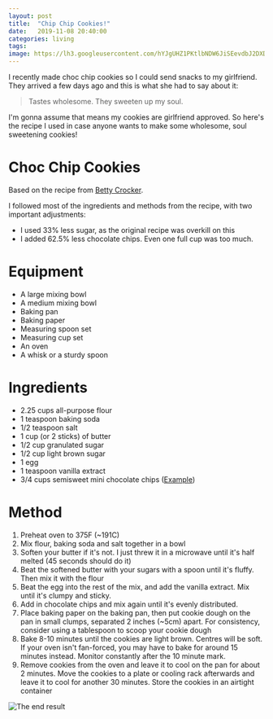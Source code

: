 ```yaml
---
layout: post
title:  "Chip Chip Cookies!"
date:   2019-11-08 20:40:00
categories: living
tags:
image: https://lh3.googleusercontent.com/hYJgUHZ1PKtlbNDW6JiSEevdbJ2DXD8boNyF6hsmE01gwc6ZcXA0aLmHMpgVJ9lPrxC_oOU4tMXyK_mPhsWhe5nIZf9rFC6ZcMcHbXIAH0FOQfLDmnMDLhMJwDE_IZZZyN4hwHJ1rqdszhAafCBmK4lOIVG-AhklWY8k38MAN8hua_s5iW4V4uYSNU-uYXGmEAH-ZAKC-PDQI2L379ZoBDr1BMr2l7OKU31y4SWTUVGX5oCls2KuCe4YmbljxlJVL8MiKgIZlLmjiU1ESi0OqnKBpJkrJODBuvUz60dnEAMXo3g08K6M3cvOvKwECmE99cHamI2K0XVIebFe5Z_9DFP9KrkBEwEDAD9epXrg7qZgaJeaZ3ZC80Fn4rsk7-ejLdgVwOWn_ZTT_6buHSoYOYRvfbKULA9qBt_B1G90ZEUGM1AHqcobs7C4gh4EqyWA8PHBIeaLSNTA_fJDR2uClcCQgagEpQk5cwB3UgNH2QLV5pFmZX8lVjLMYPEDzXDluUM3HX7tcV-BHJ4zBIoxFOegJuLE6FIy2kgm7CcOm9ITq7ydDwF-cOripmqISCUpi-uQJkYQLWPJa70GI4yUJfm0Q5pKyWO8aD1km80XhgcP5j-iBHGbzwnEshizO_ONxzctqSw2jWBUSdFJuZQtHLiOO4bChKBWb01UsFWj_1UORpvVfUsA558oaly5L2pwpHBwmMuT5pxp3yZTw5Ns95ukH3Sy2EZbZTgDNROGFEJDWJZpfA=w2236-h2637-no
---
```


I recently made choc chip cookies so I could send snacks to my girlfriend. They arrived a few days ago and this is what she had to say about it:

> Tastes wholesome. They sweeten up my soul.

I'm gonna assume that means my cookies are girlfriend approved. So here's the recipe I used in case anyone wants to make some wholesome,
soul sweetening cookies!

# Choc Chip Cookies

Based on the recipe from [Betty Crocker](https://www.bettycrocker.com/recipes/ultimate-chocolate-chip-cookies/77c14e03-d8b0-4844-846d-f19304f61c57).

I followed most of the ingredients and methods from the recipe, with
two important adjustments:
- I used 33% less sugar, as the original recipe was overkill on this
- I added 62.5% less chocolate chips. Even one full cup was too much.

# Equipment
- A large mixing bowl
- A medium mixing bowl
- Baking pan
- Baking paper
- Measuring spoon set
- Measuring cup set
- An oven
- A whisk or a sturdy spoon

# Ingredients
- 2.25 cups all-purpose flour
- 1 teaspoon baking soda
- 1/2 teaspoon salt
- 1 cup (or 2 sticks) of butter
- 1/2 cup granulated sugar
- 1/2 cup light brown sugar
- 1 egg
- 1 teaspoon vanilla extract
- 3/4 cups semisweet mini chocolate chips ([Example](https://www.amazon.com/Enjoy-Life-Semi-Sweet-Dairy-Chocolate/dp/B000HDJZWO))

# Method
1. Preheat oven to 375F (~191C)
2. Mix flour, baking soda and salt together in a bowl
3. Soften your butter if it's not. I just threw it in a microwave until it's half melted (45 seconds should do it)
4. Beat the softened butter with your sugars with a spoon until it's fluffy. Then mix it with the flour
5. Beat the egg into the rest of the mix, and add the vanilla extract. Mix until it's clumpy and sticky.
6. Add in chocolate chips and mix again until it's evenly distributed.
7. Place baking paper on the baking pan, then put cookie dough on the pan in small clumps, separated
   2 inches (~5cm) apart. For consistency, consider using a tablespoon to scoop your cookie dough
8. Bake 8-10 minutes until the cookies are light brown. Centres will be soft. If your oven isn't fan-forced, you
may have to bake for around 15 minutes instead. Monitor constantly after the 10 minute mark.
9. Remove cookies from the oven and leave it to cool on the pan for about 2 minutes. Move the cookies to a
   plate or cooling rack afterwards and leave it to cool for another 30 minutes. Store the cookies in an airtight
   container

![The end result][cookies]

[cookies]: https://lh3.googleusercontent.com/hYJgUHZ1PKtlbNDW6JiSEevdbJ2DXD8boNyF6hsmE01gwc6ZcXA0aLmHMpgVJ9lPrxC_oOU4tMXyK_mPhsWhe5nIZf9rFC6ZcMcHbXIAH0FOQfLDmnMDLhMJwDE_IZZZyN4hwHJ1rqdszhAafCBmK4lOIVG-AhklWY8k38MAN8hua_s5iW4V4uYSNU-uYXGmEAH-ZAKC-PDQI2L379ZoBDr1BMr2l7OKU31y4SWTUVGX5oCls2KuCe4YmbljxlJVL8MiKgIZlLmjiU1ESi0OqnKBpJkrJODBuvUz60dnEAMXo3g08K6M3cvOvKwECmE99cHamI2K0XVIebFe5Z_9DFP9KrkBEwEDAD9epXrg7qZgaJeaZ3ZC80Fn4rsk7-ejLdgVwOWn_ZTT_6buHSoYOYRvfbKULA9qBt_B1G90ZEUGM1AHqcobs7C4gh4EqyWA8PHBIeaLSNTA_fJDR2uClcCQgagEpQk5cwB3UgNH2QLV5pFmZX8lVjLMYPEDzXDluUM3HX7tcV-BHJ4zBIoxFOegJuLE6FIy2kgm7CcOm9ITq7ydDwF-cOripmqISCUpi-uQJkYQLWPJa70GI4yUJfm0Q5pKyWO8aD1km80XhgcP5j-iBHGbzwnEshizO_ONxzctqSw2jWBUSdFJuZQtHLiOO4bChKBWb01UsFWj_1UORpvVfUsA558oaly5L2pwpHBwmMuT5pxp3yZTw5Ns95ukH3Sy2EZbZTgDNROGFEJDWJZpfA=w2236-h2637-no 
